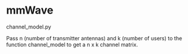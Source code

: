# mmWave

channel_model.py

Pass n (number of transmitter antennas) and k (number of users) to the function channel_model to get a n x k channel matrix.
